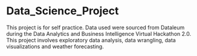 # Data_Science_Project

This project is for self practice. Data used were sourced from Dataleum during the Data Analytics and Business Intelligence Virtual Hackathon 2.0. This project involves exploratory data analysis, data wrangling, data visualizations and weather forecasting.

